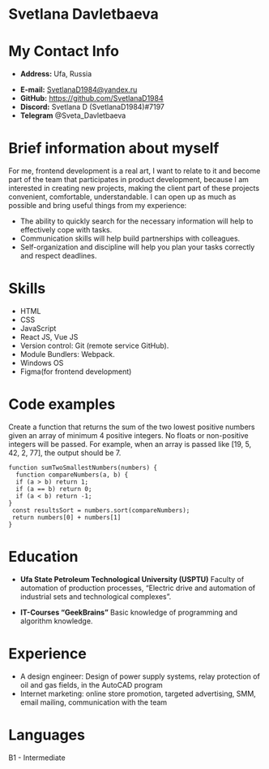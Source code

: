 # Svetlana Davletbaeva

# My Contact Info

- **Address:** Ufa, Russia

* **E-mail:** SvetlanaD1984@yandex.ru
* **GitHub:** https://github.com/SvetlanaD1984
* **Discord:** Svetlana D (SvetlanaD1984)#7197
* **Telegram** @Sveta_Davletbaeva

# Brief information about myself

For me, frontend development is a real art, I want to relate to it and become part of the team that participates in product development, because I am interested in creating new projects, making the client part of these projects convenient, comfortable, understandable. I can open up as much as possible and bring useful things from my experience:

- The ability to quickly search for the necessary information will help to effectively cope with tasks.
- Communication skills will help build partnerships with colleagues.
- Self-organization and discipline will help you plan your tasks correctly and respect deadlines.

# Skills

- HTML
- CSS
- JavaScript
- React JS, Vue JS
- Version control: Git (remote service GitHub).
- Module Bundlers: Webpack.
- Windows OS
- Figma(for frontend development)

# Code examples

Create a function that returns the sum of the two lowest positive numbers given an array of minimum 4 positive integers. No floats or non-positive integers will be passed.
For example, when an array is passed like [19, 5, 42, 2, 77], the output should be 7.

```
function sumTwoSmallestNumbers(numbers) {
  function compareNumbers(a, b) {
  if (a > b) return 1;
  if (a == b) return 0;
  if (a < b) return -1;
}
 const resultsSort = numbers.sort(compareNumbers);
 return numbers[0] + numbers[1]
}
```

# Education

- **Ufa State Petroleum Technological University (USPТU)**
  Faculty of automation of production processes, “Electric drive and automation of industrial sets and technological complexes”.

* **IT-Courses “GeekBrains”**
  Basic knowledge of programming and algorithm knowledge.

# Experience

- A design engineer: Design of power supply systems, relay protection of oil and gas fields, in the AutoCAD program
- Internet marketing: online store promotion, targeted advertising, SMM, email mailing, communication with the team

# Languages

B1 - Intermediate

